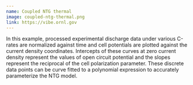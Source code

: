 ```yaml
---
name: Coupled NTG thermal
image: coupled-ntg-thermal.png
link: https://vibe.ornl.gov
---
```


In this example, processed experimental discharge data under various C-rates are normalized against time and cell potentials are plotted against the current density coordinates. Intercepts of these curves at zero current density represent the values of open circuit potential and the slopes represent the reciprocal of the cell polarization parameter. These discrete data points can be curve fitted to a polynomial expression to accurately parameterize the NTG model.

